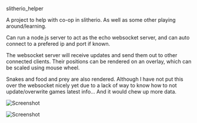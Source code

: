 slitherio_helper

A project to help with co-op in slitherio.
As well as some other playing around/learning.

Can run a node.js server to act as the echo websocket server, and can auto connect to a prefered ip and port if known.

The websocket server will receive updates and send them out to other connected clients.
Their positions can be rendered on an overlay, which can be scaled using mouse wheel.

Snakes and food and prey are also rendered.
Although I have not put this over the websocket nicely yet due to a lack of way to know how to not update/overwrite games latest info... And it would chew up more data.

![Screenshot](https://i.imgur.com/P6Vq8he.png)

![Screenshot](https://i.imgur.com/mafk6rC.jpg)